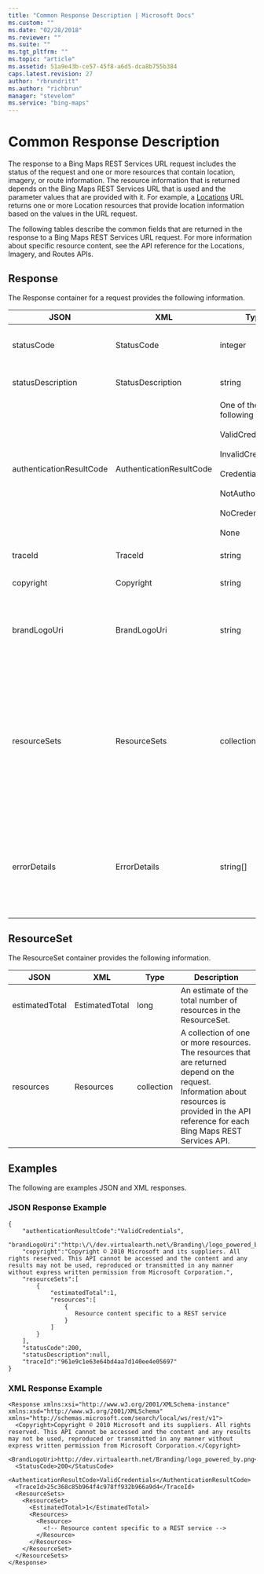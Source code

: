 ```yaml
---
title: "Common Response Description | Microsoft Docs"
ms.custom: ""
ms.date: "02/28/2018"
ms.reviewer: ""
ms.suite: ""
ms.tgt_pltfrm: ""
ms.topic: "article"
ms.assetid: 51a9e43b-ce57-45f8-a6d5-dca8b755b384
caps.latest.revision: 27
author: "rbrundritt"
ms.author: "richbrun"
manager: "stevelom"
ms.service: "bing-maps"
---
```

# Common Response Description
The response to a Bing Maps REST Services URL request includes the status of the request and one or more resources that contain location, imagery, or route information. The resource information that is returned depends on the Bing Maps REST Services URL that is used and the parameter values that are provided with it. For example, a [Locations](../rest-services/locations-api.md) URL returns one or more Location resources that provide location information based on the values in the URL request.  
  
 The following tables describe the common fields that are returned in the response to a Bing Maps REST Services URL request. For more information about specific resource content, see the API reference for the Locations, Imagery, and Routes APIs.  
  
## Response  
 The Response container for a request provides the following information.  
  
|JSON|XML|Type|Description|  
|----------|---------|----------|-----------------|  
|statusCode|StatusCode|integer|The HTTP Status code for the request.|  
|statusDescription|StatusDescription|string|A description of the HTTP status code.|  
|authenticationResultCode|AuthenticationResultCode|One of the following values:<br /><br /> ValidCredentials<br /><br /> InvalidCredentials<br /><br /> CredentialsExpired<br /><br /> NotAuthorized<br /><br /> NoCredentials<br /><br /> None|A status code that offers additional information about authentication success or failure.|  
|traceId|TraceId|string|A unique identifier for the request.|  
|copyright|Copyright|string|A copyright notice.|  
|brandLogoUri|BrandLogoUri|string|A URL that references a brand image to support contractual branding requirements.|  
|resourceSets|ResourceSets|collection|A collection of ResourceSet objects. A ResourceSet is a container of Resources returned by the request. For more information, see the ResourceSet section below.|  
|errorDetails|ErrorDetails|string[]|A collection of error descriptions. For example, ErrorDetails can identify parameter values that are not valid or missing.|  
  
## ResourceSet  
 The ResourceSet container provides the following information.  
  
|JSON|XML|Type|Description|  
|----------|---------|----------|-----------------|  
|estimatedTotal|EstimatedTotal|long|An estimate of the total number of resources in the ResourceSet.|  
|resources|Resources|collection|A collection of one or more resources. The resources that are returned depend on the request. Information about resources is provided in the API reference for each Bing Maps REST Services API.|  
  
## Examples  
 The following are examples JSON and XML responses.  
  
### JSON Response Example  
  
```  
{  
    "authenticationResultCode":"ValidCredentials",  
    "brandLogoUri":"http:\/\/dev.virtualearth.net\/Branding\/logo_powered_by.png",  
    "copyright":"Copyright © 2010 Microsoft and its suppliers. All rights reserved. This API cannot be accessed and the content and any results may not be used, reproduced or transmitted in any manner without express written permission from Microsoft Corporation.",  
    "resourceSets":[  
        {  
            "estimatedTotal":1,  
            "resources":[  
                {  
                   Resource content specific to a REST service  
                }  
            ]  
        }  
    ],  
    "statusCode":200,  
    "statusDescription":null,  
    "traceId":"961e9c1e63e64bd4aa7d140ee4e05697"  
}  
```  
  
### XML Response Example  
  
```  
<Response xmlns:xsi="http://www.w3.org/2001/XMLSchema-instance" xmlns:xsd="http://www.w3.org/2001/XMLSchema" xmlns="http://schemas.microsoft.com/search/local/ws/rest/v1">  
  <Copyright>Copyright © 2010 Microsoft and its suppliers. All rights reserved. This API cannot be accessed and the content and any results may not be used, reproduced or transmitted in any manner without express written permission from Microsoft Corporation.</Copyright>  
  <BrandLogoUri>http://dev.virtualearth.net/Branding/logo_powered_by.png</BrandLogoUri>  
  <StatusCode>200</StatusCode>  
  <AuthenticationResultCode>ValidCredentials</AuthenticationResultCode>  
  <TraceId>25c368c85b964f4c978ff932b966a9d4</TraceId>  
  <ResourceSets>  
    <ResourceSet>  
      <EstimatedTotal>1</EstimatedTotal>  
      <Resources>  
        <Resource>  
          <!-- Resource content specific to a REST service -->  
        </Resource>  
      </Resources>  
    </ResourceSet>  
  </ResourceSets>  
</Response>  
  
```